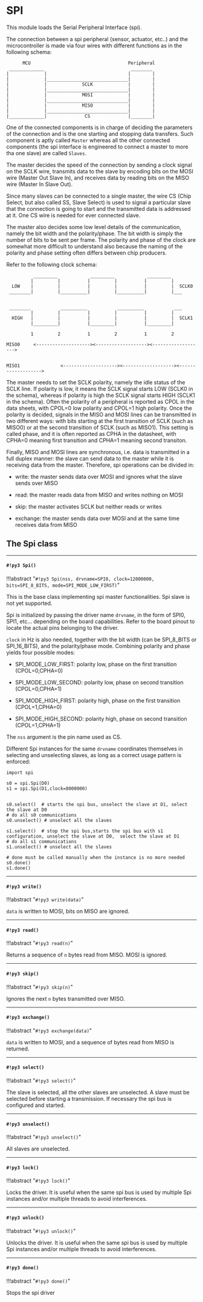 # SPI

This module loads the Serial Peripheral Interface (spi).

The connection between a spi peripheral (sensor, actuator, etc..) and the microcontroller is made
via  four wires with different functions as in the following schema:

```
      MCU                                    Peripheral
 _____________                                ________
|             |                              |        |
|             |______________________________|        |
|             |             SCLK             |        |
|             |______________________________|        |
|             |             MOSI             |        |
|             |______________________________|        |
|             |             MISO             |        |
|             |______________________________|        |
|_____________|              CS              |________|
```

One of the connected components is in charge of deciding the parameters of the connection and is the one starting
and stopping data transfers. Such component is aptly called ```Master``` whereas all the other connected components (the spi interface
is engineered to connect a master to more tha one slave) are called ```Slaves```.

The master decides the speed of the connection by sending a clock signal on the SCLK wire, transmits data to the slave
by encoding bits on the MOSI wire (Master Out Slave In), and receives data by reading bits on the MISO wire (Master In Slave Out).

Since many slaves can be connected to a single master, the wire CS (Chip Select, but also called SS, Slave Select) is used
to signal a particular slave that the connection is going to start and the transmitted data is addressed at it. One CS wire is needed
for ever connected slave.

The master also decides some low level details of the communication, namely the bit width and the polarity/phase.
The bit width is simply the number of bits to be sent per frame. The polarity and phase of the clock are somewhat more
difficult to understand also because the naming of the polarity and phase setting often differs between chip producers.

Refer to the following clock schema:

```
          _________            _________            _________
         |         |          |         |          |         |
  LOW    |         |          |         |          |         |  SCLK0
 ________|         |__________|         |__________|         |___


 ________           __________           __________           ___
         |         |          |         |          |         |
  HIGH   |         |          |         |          |         |  SCLK1
         |_________|          |_________|          |_________|

         1         2          1         2          1         2

MISO0     <--------------------><-------------------><------------------->


MISO1               <--------------------><-------------------><------------------->
```

The master needs to set the SCLK polarity, namely the idle status of the SCLK line. If polarity is low,
it means the SCLK signal starts LOW (SCLK0 in the schema), whereas if polarity is high the SCLK signal starts
HIGH (SCLK1 in the schema). Often the polarity of a peripheral is reported as CPOL in the data sheets, with CPOL=0 low polarity
and CPOL=1 high polarity.
Once the polarity is decided, signals in the MISO and MOSI lines can be transmitted in two different ways: with bits
starting at the first transition of SCLK (such as MISO0) or at the second transition of SCLK (such as MISO1). This setting is called phase,
and it is often reported as CPHA in the datasheet, with CPHA=0 meaning first transition and CPHA=1 meaning second transiton.

Finally, MISO and MOSI lines are synchronous, i.e. data is transmitted in a full duplex manner: the slave can send data
to the master while it is receiving data from the master. Therefore, spi operations can be divided in:


* write: the master sends data over MOSI and ignores what the slave sends over MISO


* read: the master reads data from MISO and writes nothing on MOSI


* skip: the master activates SCLK but neither reads or writes


* exchange: the master sends data over MOSI and at the same time receives data from MISO

## The Spi class


---
#### `#!py3 Spi()`

!!!abstract "`#!py3 Spi(nss, drvname=SPI0, clock=12000000, bits=SPI_8_BITS, mode=SPI_MODE_LOW_FIRST)`"

This is the base class implementing spi master functionalities. Spi slave is not yet supported.

Spi is initialized by passing the driver name ```drvname```, in the form of SPI0, SPI1, etc… depending on the
board capabilities. Refer to the board pinout to locate the actual pins belonging to the driver.

```clock``` in Hz is also needed, together with the bit width (can be SPI_8_BITS or SPI_16_BITS), and the polarity/phase mode.
Combining polarity and phase yields four possible modes:


* SPI_MODE_LOW_FIRST: polarity low, phase on the first transition  (CPOL=0,CPHA=0)


* SPI_MODE_LOW_SECOND: polarity low, phase on second transition    (CPOL=0,CPHA=1)


* SPI_MODE_HIGH_FIRST: polarity high, phase on the first transition  (CPOL=1,CPHA=0)


* SPI_MODE_HIGH_SECOND: polarity high, phase on second transition    (CPOL=1,CPHA=1)

The ```nss``` argument is the pin name used as CS.

Different Spi instances for the same ```drvname``` coordinates themselves in selecting and unselecting slaves, as long as
a correct usage pattern is enforced:

```
import spi

s0 = spi.Spi(D0)
s1 = spi.Spi(D1,clock=8000000)


s0.select()  # starts the spi bus, unselect the slave at D1, select the slave at D0
# do all s0 communications
s0.unselect() # unselect all the slaves

s1.select()  # stop the spi bus,starts the spi bus with s1 configuration, unselect the slave at D0,  select the slave at D1
# do all s1 communications
s1.unselect() # unselect all the slaves

# done must be called manually when the instance is no more needed
s0.done()
s1.done()
```


---
#### `#!py3 write()`

!!!abstract "`#!py3 write(data)`"

```data``` is written to MOSI, bits on MISO are ignored.


---
#### `#!py3 read()`

!!!abstract "`#!py3 read(n)`"

Returns a sequence of ```n``` bytes read from MISO. MOSI is ignored.


---
#### `#!py3 skip()`

!!!abstract "`#!py3 skip(n)`"

Ignores the next ```n``` bytes transmitted over MISO.


---
#### `#!py3 exchange()`

!!!abstract "`#!py3 exchange(data)`"

```data``` is written to MOSI, and a sequence of bytes read from MISO is returned.


---
#### `#!py3 select()`

!!!abstract "`#!py3 select()`"

The slave is selected, all the other slaves are unselected.
A slave must be selected before starting a transmission.
If necessary the spi bus is configured and started.


---
#### `#!py3 unselect()`

!!!abstract "`#!py3 unselect()`"

All slaves are unselected.


---
#### `#!py3 lock()`

!!!abstract "`#!py3 lock()`"

Locks the driver. It is useful when the same spi bus is used by multiple Spi instances and/or multiple threads to avoid interferences.


---
#### `#!py3 unlock()`

!!!abstract "`#!py3 unlock()`"

Unlocks the driver. It is useful when the same spi bus is used by multiple Spi instances and/or multiple threads to avoid interferences.


---
#### `#!py3 done()`

!!!abstract "`#!py3 done()`"

Stops the spi driver
